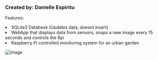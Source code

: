 <h3>Created by: Danielle Espiritu</h3>


Features:
<u1>
  <li> SQLite3 Database (Updates data, doesnt insert)
   <li>   WebApp that displays data from sensors, snaps a new image every 15 seconds and controls the Rpi 
   <li> Raspberry Pi controlled monitoring system for an urban garden
 </u1> 

![image](https://user-images.githubusercontent.com/28699887/55725618-a427f680-5a40-11e9-9933-340bf4e2331d.png)
